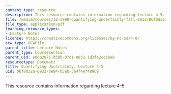 ```yaml
---
content_type: resource
description: This resource contains information regarding lecture 4-5.
file: /media/courses/12-s990-quantifying-uncertainty-fall-2012/06f0d32a09320e84b5ab3a4f4ef48969_MIT12_S990F12_lec4-5.pdf
file_type: application/pdf
learning_resource_types:
- Lecture Notes
license: https://creativecommons.org/licenses/by-nc-sa/4.0/
ocw_type: OCWFile
parent_title: Lecture Notes
parent_type: CourseSection
parent_uid: e0002871-d5bb-07d1-0832-1d3fa2cc1be8
resourcetype: Document
title: Quantifying Uncertainty, Lecture 4-5
uid: 06f0d32a-0932-0e84-b5ab-3a4f4ef48969
---
```

This resource contains information regarding lecture 4-5.